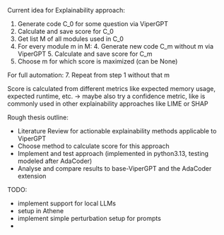 Current idea for Explainability approach:
1. Generate code C_0 for some question via ViperGPT
2. Calculate and save score for C_0
2. Get list M of all modules used in C_0
3. For every module m in M:
	4. Generate new code C_m without m via ViperGPT 
	5. Calculate and save score for C_m
6. Choose m for which score is maximized (can be None)

For full automation:
7. Repeat from step 1 without that m

Score is calculated from different metrics like expected memory usage, expected runtime, etc.
-> maybe also try a confidence metric, like is commonly used in other explainability approaches like LIME or SHAP


Rough thesis outline:
- Literature Review for actionable explainability methods applicable to ViperGPT
- Choose method to calculate score for this approach
- Implement and test approach (implemented in python3.13, testing modeled after AdaCoder)
- Analyse and compare results to base-ViperGPT and the AdaCoder extension


TODO:
- implement support for local LLMs
- setup in Athene 
- implement simple perturbation setup for prompts
- 